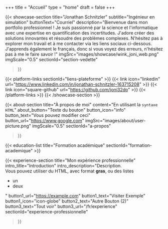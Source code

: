 +++
title = "Accueil"
type = "home"
draft = false
+++

{{< showcase-section
    title="Jonathan Schnitzler"
    subtitle="Ingénieur en simulation"
    buttonText="Courriel"
    description="Bienvenue dans mon portfolio professionnel ! Je suis passionné par la science et l'informatique avec une expertise en quantification des incertitudes. J'adore créer des solutions innovantes et résoudre des problèmes complexes. N'hésitez pas à explorer mon travail et à me contacter via les liens sociaux ci-dessous. J'apprends également le français, donc si vous voyez des erreurs, n'hésitez pas à me le faire savoir !"
    imgSrc="images/showcase/wink_joni_web.png"
    imgScale="0.5"
    sectionId="section-vedette"
>}}

{{< platform-links sectionId="liens-plateforme" >}}
    {{< link icon="linkedin" url="https://www.linkedin.com/in/jonathan-schnitzler-163715208" >}}
    {{< link icon="square-github" url="https://github.com/joni32do" >}}
{{< /platform-links >}}
{{< /showcase-section >}}

{{< about-section
    title="À propos de moi"
    content="En utilisant la <code>syntaxe HTML</code>"
    about_button="Texte du bouton"
    button_icon="info"
    button_text="Vous pouvez modifier ceci"
    button_url="https://www.google.com"
    imgSrc="images/about/user-picture.png"
    imgScale="0.5"
    sectionId="a-propos"
>}}

{{< education-list
    title="Formation académique"
    sectionId="formation-academique" >}}

{{< experience-section
    title="Mon expérience professionnelle"
    intro_title="Introduction"
    intro_description="Description.<br>Vous pouvez utiliser du HTML, avec format <strong>gras</strong>, ou des listes <ul><li>un</li><li>deux</li></ul>"
    button1_url="https://example.com"
    button1_text="Visiter Exemple"
    button1_icon="icon-globe"
    button2_text="Autre Bouton (2)"
    button3_text="Tout voir"
    button3_url="/fr/experience"
    sectionId="experience-professionnelle"
>}}

